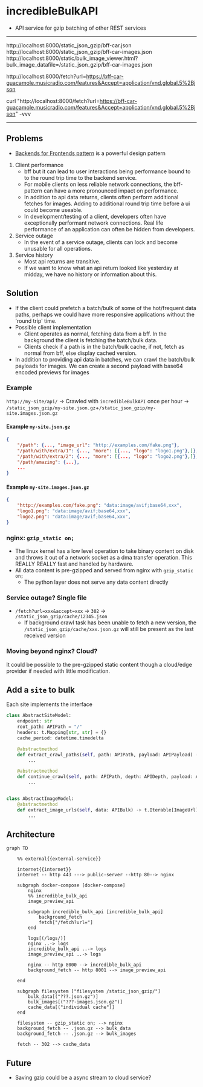 # incredibleBulkAPI

* API service for gzip batching of other REST services

---

http://localhost:8000/static_json_gzip/bff-car.json
http://localhost:8000/static_json_gzip/bff-car-images.json
http://localhost:8000/static/bulk_image_viewer.html?bulk_image_datafile=/static_json_gzip/bff-car-images.json

http://localhost:8000/fetch?url=https://bff-car-guacamole.musicradio.com/features&Accept=application/vnd.global.5%2Bjson

curl "http://localhost:8000/fetch?url=https://bff-car-guacamole.musicradio.com/features&Accept=application/vnd.global.5%2Bjson" -vvv

---

Problems
--------

* [Backends for Frontends pattern](https://learn.microsoft.com/en-us/azure/architecture/patterns/backends-for-frontends) is a powerful design pattern

1. Client performance
    * bff but it can lead to user interactions being performance bound to to the round trip time to the backend service.
    * For mobile clients on less reliable network connections, the bff-pattern can have a more pronounced impact on performance.
    * In addition to api data returns, clients often perform additional fetches for images. Adding to additional round trip time before a ui could become useable.
    * In development/testing of a client, developers often have exceptionally performant network connections. Real life performance of an application can often be hidden from developers.
2. Service outage
    * In the event of a service outage, clients can lock and become unusable for all operations.
3. Service history
    * Most api returns are transitive.
    * If we want to know what an api return looked like yesterday at midday, we have no history or information about this.

Solution
--------

* If the client could prefetch a batch/bulk of some of the hot/frequent data paths, perhaps we could have more responsive applications without the 'round trip' time.
* Possible client implementation
    * Client operates as normal, fetching data from a bff. In the background the client is fetching the batch/bulk data.
    * Clients check if a path is in the batch/bulk cache, if not, fetch as normal from bff, else display cached version.
* In addition to providing api data in batches, we can crawl the batch/bulk payloads for images. We can create a second payload with base64 encoded previews for images

### Example

`http://my-site/api/` -> Crawled with `incredibleBulkAPI` once per hour -> `/static_json_gzip/my-site.json.gz`+`/static_json_gzip/my-site.images.json.gz`

#### Example `my-site.json.gz`
```json
{
    "/path": {..., "image_url": "http://examples.com/fake.png"},
    "/path/with/extra/1": {..., "more": [{..., "logo": "logo1.png"},]},
    "/path/with/extra/2": {..., "more": [{..., "logo": "logo2.png"},]},
    "/path/amazing": {...},
    ...
}
```
#### Example `my-site.images.json.gz`
```json
{
    "http://examples.com/fake.png": "data:image/avif;base64,xxx",
    "logo1.png": "data:image/avif;base64,xxx",
    "logo2.png": "data:image/avif;base64,xxx",
}
```


### nginx: `gzip_static on;`

* The linux kernel has a low level operation to take binary content on disk and throws it out of a network socket as a dma transfer operation. This REALLY REALLY fast and handled by hardware.
* All data content is pre-gzipped and served from nginx with `gzip_static on;`
    * The python layer does not serve any data content directly

### Service outage? Single file

* `/fetch?url=xxx&accept=xxx` -> `302` -> `/static_json_gzip/cache/12345.json`
    * If background crawl task has been unable to fetch a new version, the `/static_json_gzip/cache/xxx.json.gz` will still be present as the last received version

### Moving beyond nginx? Cloud?

It could be possible to the pre-gzipped static content though a cloud/edge provider if needed with little modification.


Add a `site` to bulk
--------------------

Each site implements the interface

```python
class AbstractSiteModel:
    endpoint: str
    root_path: APIPath = "/"
    headers: t.Mapping[str, str] = {}
    cache_period: datetime.timedelta

    @abstractmethod
    def extract_crawl_paths(self, path: APIPath, payload: APIPayload) -> t.Iterable[APIPath]:
        ...

    @abstractmethod
    def continue_crawl(self, path: APIPath, depth: APIDepth, payload: APIPayload) -> bool:
        ...


class AbstractImageModel:
    @abstractmethod
    def extract_image_urls(self, data: APIBulk) -> t.Iterable[ImageUrl]:
        ...
```


Architecture
------------

```mermaid
graph TD

    %% external{{external-service}}

    internet{{internet}}
    internet -- http 443 ---> public-server --http 80--> nginx

    subgraph docker-compose [docker-compose]
        nginx
        %% incredible_bulk_api
        image_preview_api

        subgraph incredible_bulk_api [incredible_bulk_api]
            background_fetch
            fetch["/fetch?url="]
        end

        logs[(/logs/)]
        nginx ..-> logs
        incredible_bulk_api ..-> logs
        image_preview_api ..-> logs

        nginx -- http 8000 --> incredible_bulk_api
        background_fetch -- http 8001 --> image_preview_api

    end

    subgraph filesystem ["filesystem /static_json_gzip/"]
        bulk_data[("???.json.gz")]
        bulk_images[("???-images.json.gz")]
        cache_data[("individual cache")]
    end

    filesystem -- gzip_static on; --> nginx
    background_fetch -- .json.gz --> bulk_data
    background_fetch -- .json.gz --> bulk_images

    fetch -- 302 --> cache_data
```


Future
------

* Saving gzip could be a async stream to cloud service?